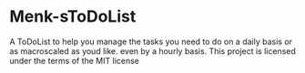 # Menk-sToDoList
A ToDoList to help you manage the tasks you need to do on a daily basis or as macroscaled as youd like. even by a hourly basis.
This project is licensed under the terms of the MIT license
